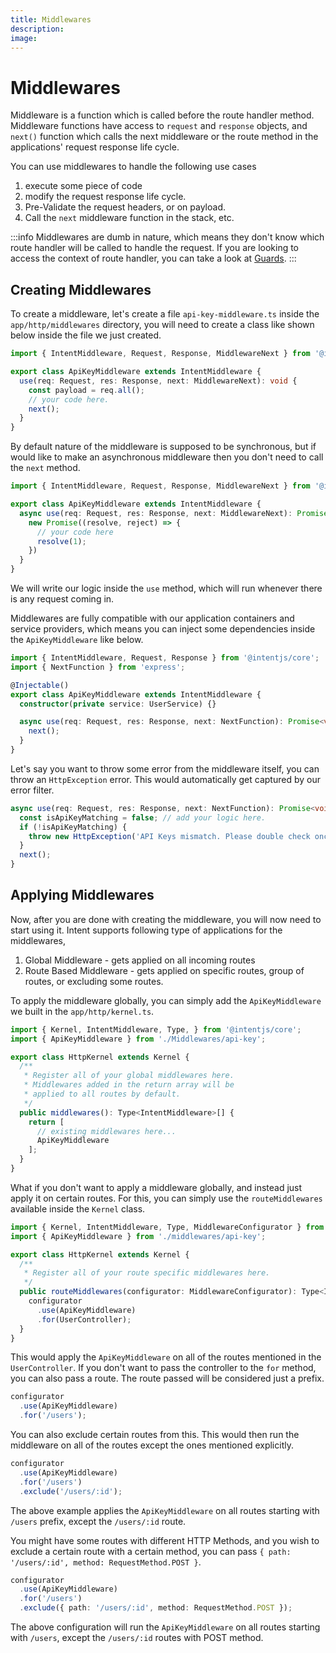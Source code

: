 ```yaml
---
title: Middlewares
description:
image:
---
```

# Middlewares

Middleware is a function which is called before the route handler method. Middleware functions have access to `request` and `response` objects,
and `next()` function which calls the next middleware or the route method in the applications' request response life cycle.

You can use middlewares to handle the following use cases
1. execute some piece of code
2. modify the request response life cycle.
3. Pre-Validate the request headers, or on payload.
4. Call the `next` middleware function in the stack, etc.

:::info
Middlewares are dumb in nature, which means they don't know which route handler will be called to handle the request. If you are looking to
access the context of route handler, you can take a look at [Guards](./guards.md).
:::

## Creating Middlewares
To create a middleware, let's create a file `api-key-middleware.ts` inside the `app/http/middlewares` directory, you will need to create a class like shown below inside the file we just created.

```ts
import { IntentMiddleware, Request, Response, MiddlewareNext } from '@intentjs/core';

export class ApiKeyMiddleware extends IntentMiddleware {
  use(req: Request, res: Response, next: MiddlewareNext): void {
    const payload = req.all();
    // your code here.
    next();
  }
}
```

By default nature of the middleware is supposed to be synchronous, but if would like to make an asynchronous middleware then you don't need to call the `next` method.

```ts
import { IntentMiddleware, Request, Response, MiddlewareNext } from '@intentjs/core';

export class ApiKeyMiddleware extends IntentMiddleware {
  async use(req: Request, res: Response, next: MiddlewareNext): Promise<void> {
    new Promise((resolve, reject) => {
      // your code here
      resolve(1);
    })
  }
}
```

We will write our logic inside the `use` method, which will run whenever there is any request coming in.

Middlewares are fully compatible with our application containers and service providers, which means you can inject some dependencies inside the `ApiKeyMiddleware` like below.

```ts
import { IntentMiddleware, Request, Response } from '@intentjs/core';
import { NextFunction } from 'express';

@Injectable()
export class ApiKeyMiddleware extends IntentMiddleware {
  constructor(private service: UserService) {}

  async use(req: Request, res: Response, next: NextFunction): Promise<void> {
    next();
  }
}
```

Let's say you want to throw some error from the middleware itself, you can throw an `HttpException` error. This would automatically get captured by our error filter.

```ts
async use(req: Request, res: Response, next: NextFunction): Promise<void> {
  const isApiKeyMatching = false; // add your logic here.
  if (!isApiKeyMatching) {
    throw new HttpException('API Keys mismatch. Please double check once!');
  }
  next();
}
```

## Applying Middlewares

Now, after you are done with creating the middleware, you will now need to start using it. Intent supports following type of applications for the middlewares,

1. Global Middleware - gets applied on all incoming routes
2. Route Based Middleware - gets applied on specific routes, group of routes, or excluding some routes.

To apply the middleware globally, you can simply add the `ApiKeyMiddleware` we built in the `app/http/kernel.ts`.

```ts
import { Kernel, IntentMiddleware, Type, } from '@intentjs/core';
import { ApiKeyMiddleware } from './Middlewares/api-key';

export class HttpKernel extends Kernel {
  /**
   * Register all of your global middlewares here.
   * Middlewares added in the return array will be
   * applied to all routes by default.
   */
  public middlewares(): Type<IntentMiddleware>[] {
    return [
      // existing middlewares here...
      ApiKeyMiddleware
    ];
  }
}
```

What if you don't want to apply a middleware globally, and instead just apply it on certain routes. For this, you can simply use the `routeMiddlewares` available inside the `Kernel` class.

```ts [app/http/kernel.ts]
import { Kernel, IntentMiddleware, Type, MiddlewareConfigurator } from '@intentjs/core';
import { ApiKeyMiddleware } from './middlewares/api-key';

export class HttpKernel extends Kernel {
  /**
   * Register all of your route specific middlewares here.
   */
  public routeMiddlewares(configurator: MiddlewareConfigurator): Type<IntentMiddleware>[] {
    configurator
      .use(ApiKeyMiddleware)
      .for(UserController);
  }
}
```

This would apply the `ApiKeyMiddleware` on all of the routes mentioned in the `UserController`.
If you don't want to pass the controller to the `for` method, you can also pass a route. The route passed will be considered
just a prefix.

```ts
configurator
  .use(ApiKeyMiddleware)
  .for('/users');
```

You can also exclude certain routes from this. This would then run the middleware on all of the routes except the ones mentioned explicitly.

```ts
configurator
  .use(ApiKeyMiddleware)
  .for('/users')
  .exclude('/users/:id');
```

The above example applies the `ApiKeyMiddleware` on all routes starting with `/users` prefix, except the `/users/:id` route.

You might have some routes with different HTTP Methods, and you wish to exclude a certain route with a certain method, you can pass
`{ path: '/users/:id', method: RequestMethod.POST }`.

```ts
configurator
  .use(ApiKeyMiddleware)
  .for('/users')
  .exclude({ path: '/users/:id', method: RequestMethod.POST });
```

The above configuration will run the `ApiKeyMiddleware` on all routes starting with `/users`, except the `/users/:id` routes with POST method.
